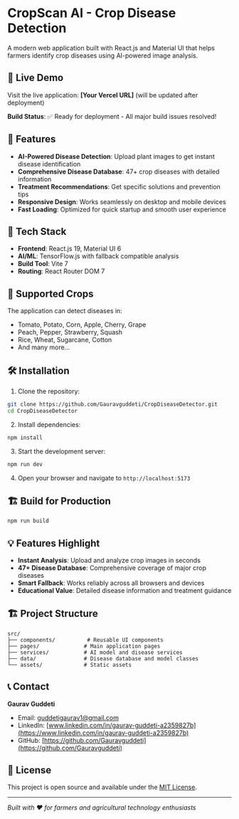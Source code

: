 # CropScan AI - Crop Disease Detection

A modern web application built with React.js and Material UI that helps farmers identify crop diseases using AI-powered image analysis.

## 🚀 Live Demo

Visit the live application: **[Your Vercel URL]** (will be updated after deployment)

**Build Status**: ✅ Ready for deployment - All major build issues resolved!

## 🌾 Features

- **AI-Powered Disease Detection**: Upload plant images to get instant disease identification
- **Comprehensive Disease Database**: 47+ crop diseases with detailed information
- **Treatment Recommendations**: Get specific solutions and prevention tips
- **Responsive Design**: Works seamlessly on desktop and mobile devices
- **Fast Loading**: Optimized for quick startup and smooth user experience

## 🚀 Tech Stack

- **Frontend**: React.js 19, Material UI 6
- **AI/ML**: TensorFlow.js with fallback compatible analysis
- **Build Tool**: Vite 7
- **Routing**: React Router DOM 7

## 📱 Supported Crops

The application can detect diseases in:
- Tomato, Potato, Corn, Apple, Cherry, Grape
- Peach, Pepper, Strawberry, Squash
- Rice, Wheat, Sugarcane, Cotton
- And many more...

## 🛠️ Installation

1. Clone the repository:
```bash
git clone https://github.com/Gauravguddeti/CropDiseaseDetector.git
cd CropDiseaseDetector
```

2. Install dependencies:
```bash
npm install
```

3. Start the development server:
```bash
npm run dev
```

4. Open your browser and navigate to `http://localhost:5173`

## 🏗️ Build for Production

```bash
npm run build
```

## 💡 Features Highlight

- **Instant Analysis**: Upload and analyze crop images in seconds
- **47+ Disease Database**: Comprehensive coverage of major crop diseases
- **Smart Fallback**: Works reliably across all browsers and devices
- **Educational Value**: Detailed disease information and treatment guidance

## 🏗️ Project Structure

```
src/
├── components/          # Reusable UI components
├── pages/              # Main application pages
├── services/           # AI model and disease services
├── data/               # Disease database and model classes
└── assets/             # Static assets
```

## 📞 Contact

**Gaurav Guddeti**
- Email: guddetigaurav1@gmail.com
- LinkedIn: [www.linkedin.com/in/gaurav-guddeti-a2359827b](https://www.linkedin.com/in/gaurav-guddeti-a2359827b)
- GitHub: [https://github.com/Gauravguddeti](https://github.com/Gauravguddeti)

## 📄 License

This project is open source and available under the [MIT License](LICENSE).

---

*Built with ❤️ for farmers and agricultural technology enthusiasts*
